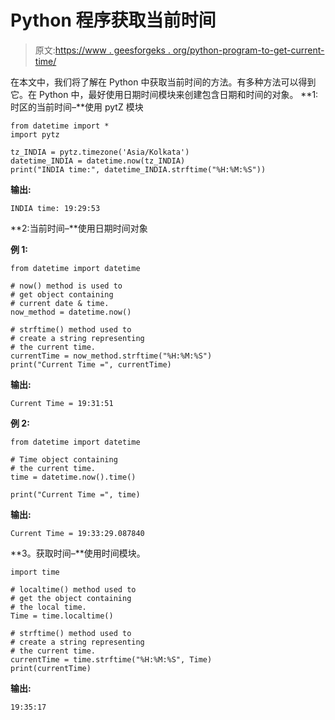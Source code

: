 # Python 程序获取当前时间

> 原文:[https://www . geesforgeks . org/python-program-to-get-current-time/](https://www.geeksforgeeks.org/python-program-to-get-current-time/)

在本文中，我们将了解在 Python 中获取当前时间的方法。有多种方法可以得到它。在 Python 中，最好使用日期时间模块来创建包含日期和时间的对象。
**1:时区的当前时间–**使用 pytZ 模块

```
from datetime import *
import pytz

tz_INDIA = pytz.timezone('Asia/Kolkata') 
datetime_INDIA = datetime.now(tz_INDIA)
print("INDIA time:", datetime_INDIA.strftime("%H:%M:%S"))
```

**输出:**

```
INDIA time: 19:29:53
```

**2:当前时间–**使用日期时间对象

**例 1:**

```
from datetime import datetime

# now() method is used to
# get object containing 
# current date & time.
now_method = datetime.now()

# strftime() method used to
# create a string representing
# the current time.
currentTime = now_method.strftime("%H:%M:%S")
print("Current Time =", currentTime)
```

**输出:**

```
Current Time = 19:31:51

```

**例 2:**

```
from datetime import datetime

# Time object containing 
# the current time.
time = datetime.now().time() 

print("Current Time =", time)
```

**输出:**

```
Current Time = 19:33:29.087840
```

**3。获取时间–**使用时间模块。

```
import time

# localtime() method used to
# get the object containing
# the local time.
Time = time.localtime()

# strftime() method used to
# create a string representing
# the current time.
currentTime = time.strftime("%H:%M:%S", Time)
print(currentTime)
```

**输出:**

```
19:35:17
```
